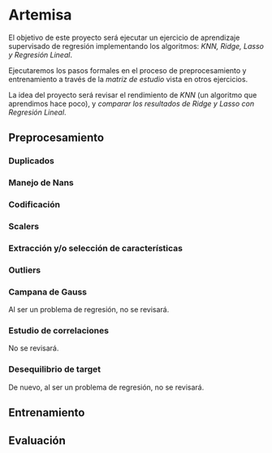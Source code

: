 
# Artemisa

El objetivo de este proyecto será ejecutar un ejercicio de aprendizaje supervisado de regresión implementando los algoritmos: *KNN, Ridge, Lasso y Regresión Lineal*.

Ejecutaremos los pasos formales en el proceso de preprocesamiento y entrenamiento a través de la *matriz de estudio* vista en otros ejercicios.

La idea del proyecto será revisar el rendimiento de *KNN* (un algoritmo que aprendimos hace poco), y *comparar los resultados de Ridge y Lasso con Regresión Lineal*.


## Preprocesamiento

### Duplicados

### Manejo de Nans

### Codificación

### Scalers

### Extracción y/o selección de características

### Outliers

### Campana de Gauss

Al ser un problema de regresión, no se revisará.

### Estudio de correlaciones

No se revisará.

### Desequilibrio de target

De nuevo, al ser un problema de regresión, no se revisará.


## Entrenamiento

## Evaluación